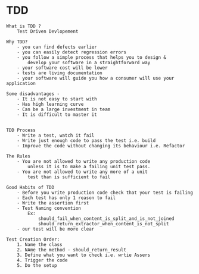 # TDD
    
    What is TDD ?
        Test Driven Devlopement 
        
    Why TDD?
        - you can find defects earlier
        - you can easily detect regression errors 
        - you follow a simple process that helps you to design & 
            develop your software in a straightforward way
        - your software cost will be lower
        - tests are living documentation 
        - your software will guide you how a consumer will use your application
        
    Some disadvantages - 
        - It is not easy to start with
        - Has high learning curve
        - Can be a large investment in team 
        - It is difficult to master it    
        
    
    TDD Process 
        - Write a test, watch it fail
        - Write just enough code to pass the test i.e. build
        - Improve the code without changing its behaviour i.e. Refactor
        
    The Rules 
        - You are not allowed to write any production code 
            unless it is to make a failing unit test pass.
        - You are not allowed to write any more of a unit
            test than is sufficient to fail
            
    Good Habits of TDD 
        - Before you write production code check that your test is failing
        - Each test has only 1 reason to fail
        - Write the assertion first 
        - Test Naming convention
            Ex: 
                should_fail_when_content_is_split_and_is_not_joined
                should_return_extractor_when_content_is_not_split
        - our test will be more clear
        
    Test Creation Order:
        1. Name the class
        2. NAme the method - should_return_result
        3. Define what you want to check i.e. wrtie Assers
        4. Trigger the code
        5. Do the setup
        